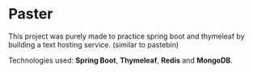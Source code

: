   # Paster

  This project was purely made to practice spring boot and thymeleaf by building a text hosting service. (similar to pastebin)
  
  Technologies used: **Spring Boot**, **Thymeleaf**, **Redis** and **MongoDB**.
  
  ##
    
